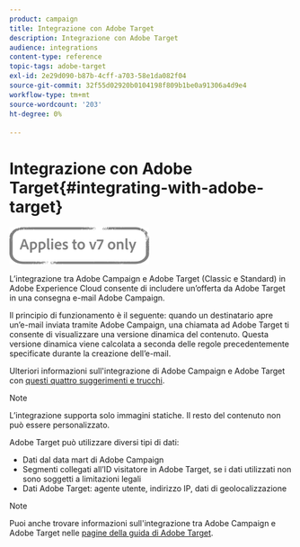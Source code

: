 ```yaml
---
product: campaign
title: Integrazione con Adobe Target
description: Integrazione con Adobe Target
audience: integrations
content-type: reference
topic-tags: adobe-target
exl-id: 2e29d090-b87b-4cff-a703-58e1da082f04
source-git-commit: 32f55d02920b0104198f809b1be0a91306a4d9e4
workflow-type: tm+mt
source-wordcount: '203'
ht-degree: 0%

---
```


# Integrazione con Adobe Target{#integrating-with-adobe-target}

![](../../assets/v7-only.svg)

L’integrazione tra Adobe Campaign e Adobe Target (Classic e Standard) in Adobe Experience Cloud consente di includere un’offerta da Adobe Target in una consegna e-mail Adobe Campaign.

Il principio di funzionamento è il seguente: quando un destinatario apre un’e-mail inviata tramite Adobe Campaign, una chiamata ad Adobe Target ti consente di visualizzare una versione dinamica del contenuto. Questa versione dinamica viene calcolata a seconda delle regole precedentemente specificate durante la creazione dell’e-mail.

Ulteriori informazioni sull&#39;integrazione di Adobe Campaign e Adobe Target con [questi quattro suggerimenti e trucchi](https://business.adobe.com/content/dam/dx/us/en/products/campaign/pdfs/Adobe_Campaign_for_Target_Tips_and_Tricks.pdf).
>[!NOTE]
>
>L’integrazione supporta solo immagini statiche. Il resto del contenuto non può essere personalizzato.

Adobe Target può utilizzare diversi tipi di dati:

* Dati dal data mart di Adobe Campaign
* Segmenti collegati all’ID visitatore in Adobe Target, se i dati utilizzati non sono soggetti a limitazioni legali
* Dati Adobe Target: agente utente, indirizzo IP, dati di geolocalizzazione

>[!NOTE]
>
>Puoi anche trovare informazioni sull&#39;integrazione tra Adobe Campaign e Adobe Target nelle [pagine della guida di Adobe Target](https://experienceleague.adobe.com/docs/target/using/integrate/campaign-and-target.html).
